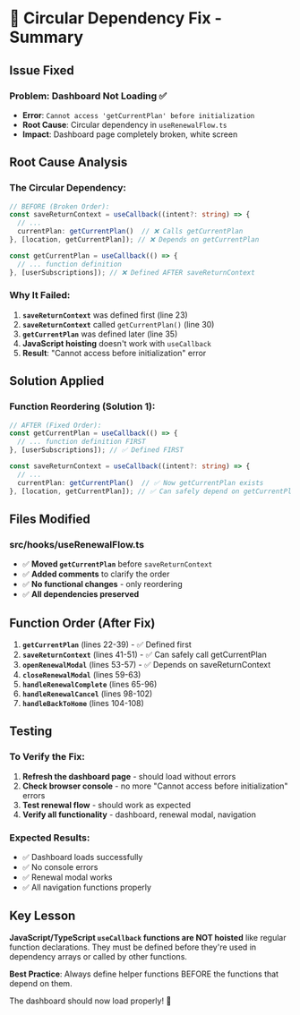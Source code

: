 # 🔧 Circular Dependency Fix - Summary

## **Issue Fixed**

### **Problem: Dashboard Not Loading** ✅
- **Error**: `Cannot access 'getCurrentPlan' before initialization`
- **Root Cause**: Circular dependency in `useRenewalFlow.ts`
- **Impact**: Dashboard page completely broken, white screen

## **Root Cause Analysis**

### **The Circular Dependency:**
```typescript
// BEFORE (Broken Order):
const saveReturnContext = useCallback((intent?: string) => {
  // ...
  currentPlan: getCurrentPlan()  // ❌ Calls getCurrentPlan
}, [location, getCurrentPlan]); // ❌ Depends on getCurrentPlan

const getCurrentPlan = useCallback(() => {
  // ... function definition
}, [userSubscriptions]); // ❌ Defined AFTER saveReturnContext
```

### **Why It Failed:**
1. **`saveReturnContext`** was defined first (line 23)
2. **`saveReturnContext`** called `getCurrentPlan()` (line 30)
3. **`getCurrentPlan`** was defined later (line 35)
4. **JavaScript hoisting** doesn't work with `useCallback`
5. **Result**: "Cannot access before initialization" error

## **Solution Applied**

### **Function Reordering (Solution 1):**
```typescript
// AFTER (Fixed Order):
const getCurrentPlan = useCallback(() => {
  // ... function definition FIRST
}, [userSubscriptions]); // ✅ Defined FIRST

const saveReturnContext = useCallback((intent?: string) => {
  // ...
  currentPlan: getCurrentPlan()  // ✅ Now getCurrentPlan exists
}, [location, getCurrentPlan]); // ✅ Can safely depend on getCurrentPlan
```

## **Files Modified**

### **src/hooks/useRenewalFlow.ts**
- ✅ **Moved `getCurrentPlan`** before `saveReturnContext`
- ✅ **Added comments** to clarify the order
- ✅ **No functional changes** - only reordering
- ✅ **All dependencies preserved**

## **Function Order (After Fix)**

1. **`getCurrentPlan`** (lines 22-39) - ✅ Defined first
2. **`saveReturnContext`** (lines 41-51) - ✅ Can safely call getCurrentPlan
3. **`openRenewalModal`** (lines 53-57) - ✅ Depends on saveReturnContext
4. **`closeRenewalModal`** (lines 59-63)
5. **`handleRenewalComplete`** (lines 65-96)
6. **`handleRenewalCancel`** (lines 98-102)
7. **`handleBackToHome`** (lines 104-108)

## **Testing**

### **To Verify the Fix:**
1. **Refresh the dashboard page** - should load without errors
2. **Check browser console** - no more "Cannot access before initialization" errors
3. **Test renewal flow** - should work as expected
4. **Verify all functionality** - dashboard, renewal modal, navigation

### **Expected Results:**
- ✅ Dashboard loads successfully
- ✅ No console errors
- ✅ Renewal modal works
- ✅ All navigation functions properly

## **Key Lesson**

**JavaScript/TypeScript `useCallback` functions are NOT hoisted** like regular function declarations. They must be defined before they're used in dependency arrays or called by other functions.

**Best Practice**: Always define helper functions BEFORE the functions that depend on them.

The dashboard should now load properly! 🎉

